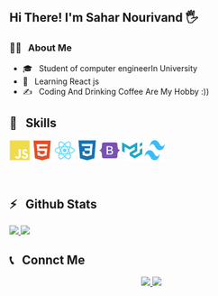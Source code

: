### 

<h2>Hi There! I'm Sahar Nourivand 🖐</h2>

<h3> 👩‍💻 &nbsp; About Me</h3>


- 🎓 &nbsp; Student of  computer engineerIn University 
- 🌱 &nbsp; Learning React js
- ✍️ &nbsp; Coding And Drinking Coffee Are My Hobby :))

<h2>🔧 &nbsp; Skills</h2>


 
<p align="left">
    <a href="https://developer.mozilla.org/en-US/docs/Web/JavaScript" target="_blank" rel="noreferrer"><img src="https://raw.githubusercontent.com/sabzlearn-ir/sabzlearn-ir/4d2a781931f79c747a132c28eae4ebfbb8eaa7d7/javascript-colored.svg" width="36" height="36" alt="Javascript" /></a>
    <a href="https://developer.mozilla.org/en-US/docs/Glossary/HTML5" target="_blank" rel="noreferrer"><img src="https://raw.githubusercontent.com/sabzlearn-ir/sabzlearn-ir/4d2a781931f79c747a132c28eae4ebfbb8eaa7d7/html5-colored.svg" width="36" height="36" alt="HTML5" /></a>
    <a href="https://reactjs.org/" target="_blank" rel="noreferrer"><img src="https://raw.githubusercontent.com/sabzlearn-ir/sabzlearn-ir/4d2a781931f79c747a132c28eae4ebfbb8eaa7d7/react-colored.svg" width="36" height="36" alt="React" /></a>
    <a href="https://www.w3.org/TR/CSS/#css" target="_blank" rel="noreferrer"><img src="https://raw.githubusercontent.com/sabzlearn-ir/sabzlearn-ir/4d2a781931f79c747a132c28eae4ebfbb8eaa7d7/css3-colored.svg" width="36" height="36" alt="CSS3" /></a>
    <a href="https://getbootstrap.com/" target="_blank" rel="noreferrer"><img src="https://raw.githubusercontent.com/sabzlearn-ir/sabzlearn-ir/4d2a781931f79c747a132c28eae4ebfbb8eaa7d7/bootstrap-colored.svg" width="36" height="36" alt="Bootstrap" /></a>
    <a href="https://mui.com/" target="_blank" rel="noreferrer"><img src="https://raw.githubusercontent.com/sabzlearn-ir/sabzlearn-ir/4d2a781931f79c747a132c28eae4ebfbb8eaa7d7/materialui-colored.svg" width="36" height="36" alt="Material UI" /></a>
    <a href="https://mui.com/" target="_blank" rel="noreferrer"><img src="https://github.com/saharNrv/saharNrv/blob/main/download%20(1).png?raw=true" width="36" height="36" alt="Material UI" /></a>
   
</p>
<br />

<h2>⚡️ &nbsp; Github Stats</h2>

<a href="https://github.com/saharNrv">
  <img src="https://github-readme-stats.vercel.app/api?username=saharNrv&show_icons=true&theme=radical" />
  <img src="https://github-readme-stats.vercel.app/api/top-langs/?username=saharNrv" />
</a>

<h2>📞 &nbsp; Connct Me </h2>

<p align="center">
 
  <a href="https://instagram.com/saharnourivand/">
    <img src="https://img.shields.io/badge/Instagram-@sahar-Nrv?style=flat&logo=instagram" />
  </a>
  <a href="https://t.me/SaharNourivand/">
    <img src="https://img.shields.io/badge/Telegram-@saharNrv-blue?style=flat&logo=telegram" />
  </a>
</p>

<br />



